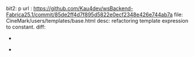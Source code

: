 bit2: p
url : https://github.com/Kau4dev/wsBackend-Fabrica25.1/commit/85de2ff4d7f895d5822e0ecf2348e426e744ab7a
file: CineMark/users/templates/base.html
desc: refactoring template expression to constant.
diff: 
-    <link href="{% static  %}" rel="stylesheet" />
+    <link href="" rel="stylesheet" />